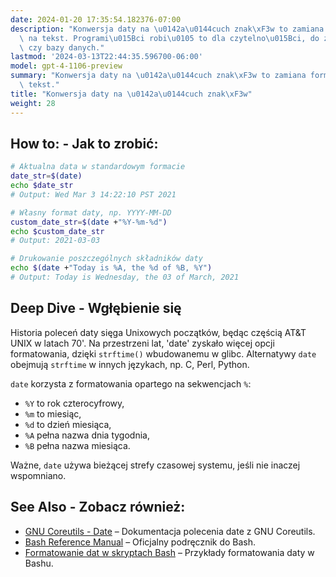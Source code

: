 ```yaml
---
date: 2024-01-20 17:35:54.182376-07:00
description: "Konwersja daty na \u0142a\u0144cuch znak\xF3w to zamiana formatu daty\
  \ na tekst. Programi\u015Bci robi\u0105 to dla czytelno\u015Bci, do zapisu w plikach\
  \ czy bazy danych."
lastmod: '2024-03-13T22:44:35.596700-06:00'
model: gpt-4-1106-preview
summary: "Konwersja daty na \u0142a\u0144cuch znak\xF3w to zamiana formatu daty na\
  \ tekst."
title: "Konwersja daty na \u0142a\u0144cuch znak\xF3w"
weight: 28
---
```


## How to: - Jak to zrobić:
```Bash
# Aktualna data w standardowym formacie
date_str=$(date)
echo $date_str
# Output: Wed Mar 3 14:22:10 PST 2021

# Własny format daty, np. YYYY-MM-DD
custom_date_str=$(date +"%Y-%m-%d")
echo $custom_date_str
# Output: 2021-03-03

# Drukowanie poszczególnych składników daty
echo $(date +"Today is %A, the %d of %B, %Y")
# Output: Today is Wednesday, the 03 of March, 2021
```

## Deep Dive - Wgłębienie się
Historia poleceń daty sięga Unixowych początków, będąc częścią AT&T UNIX w latach 70'. Na przestrzeni lat, 'date' zyskało więcej opcji formatowania, dzięki `strftime()` wbudowanemu w glibc. Alternatywy `date` obejmują `strftime` w innych językach, np. C, Perl, Python.

`date` korzysta z formatowania opartego na sekwencjach `%`:
- `%Y` to rok czterocyfrowy,
- `%m` to miesiąc,
- `%d` to dzień miesiąca,
- `%A` pełna nazwa dnia tygodnia,
- `%B` pełna nazwa miesiąca.

Ważne, `date` używa bieżącej strefy czasowej systemu, jeśli nie inaczej wspomniano.

## See Also - Zobacz również:
- [GNU Coreutils - Date](https://www.gnu.org/software/coreutils/manual/html_node/date-invocation.html) – Dokumentacja polecenia date z GNU Coreutils.
- [Bash Reference Manual](https://www.gnu.org/software/bash/manual/bash.html) – Oficjalny podręcznik do Bash.
- [Formatowanie dat w skryptach Bash](https://www.cyberciti.biz/faq/linux-unix-formatting-dates-for-display/) – Przykłady formatowania daty w Bashu.
